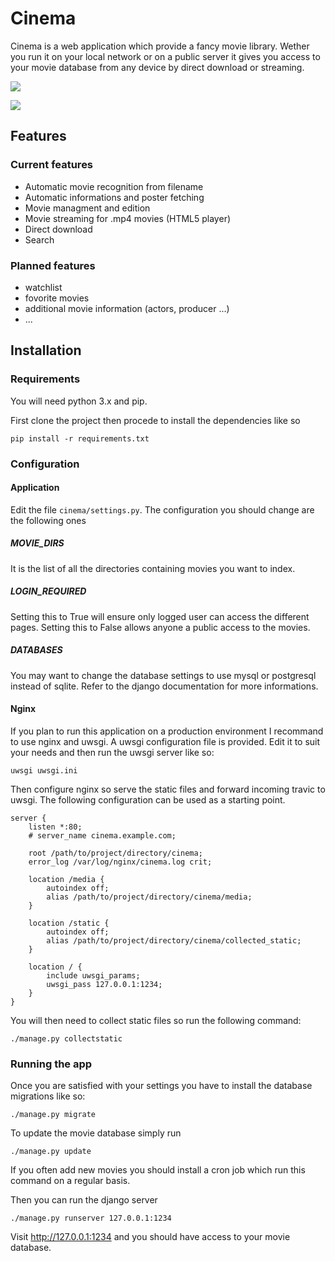 # Cinema

Cinema is a web application which provide a fancy movie library. Wether you run
it on your local network or on a public server it gives you access to your
movie database from any device by direct download or streaming.

![](https://img.bananium.fr/arnaud/cinema_home.png)

![](https://img.bananium.fr/arnaud/cinema_watch.png)


## Features

### Current features

- Automatic movie recognition from filename
- Automatic informations and poster fetching
- Movie managment and edition
- Movie streaming for .mp4 movies (HTML5 player)
- Direct download
- Search

### Planned features
- watchlist
- fovorite movies
- additional movie information (actors, producer ...)
- ...

## Installation
### Requirements

You will need python 3.x and pip.

First clone the project then procede to install the dependencies like so

```
pip install -r requirements.txt
```
### Configuration

#### Application

Edit the file `cinema/settings.py`. The configuration you should change are the following ones

##### MOVIE_DIRS
It is the list of all the directories containing movies you want to index.

##### LOGIN_REQUIRED
Setting this to True will ensure only logged user can access the different pages. Setting this to False allows anyone a public access to the movies.

##### DATABASES
You may want to change the database settings to use mysql or postgresql instead of sqlite. Refer to the django documentation for more informations.


#### Nginx

If you plan to run this application on a production environment I recommand to
use nginx and uwsgi. A uwsgi configuration file is provided. Edit it to suit
your needs and then run the uwsgi server like so:

```
uwsgi uwsgi.ini
```

Then configure nginx so serve the static files and forward incoming travic to uwsgi. The following configuration can be used as a starting point.

```
server {
    listen *:80;
    # server_name cinema.example.com;

    root /path/to/project/directory/cinema;
    error_log /var/log/nginx/cinema.log crit;

	location /media {
		autoindex off;
		alias /path/to/project/directory/cinema/media;
	}

	location /static {
		autoindex off;
		alias /path/to/project/directory/cinema/collected_static;
	}

    location / {
		include uwsgi_params;
		uwsgi_pass 127.0.0.1:1234;
    }
}

```
You will then need to collect static files so run the following command:

```
./manage.py collectstatic
```


### Running the app

Once you are satisfied with your settings you have to install the database migrations like so:

```
./manage.py migrate
```

To update the movie database simply run
```
./manage.py update
```

If you often add new movies you should install a cron job which run this command on a regular basis.

Then you can run the django server
```
./manage.py runserver 127.0.0.1:1234
```

Visit http://127.0.0.1:1234 and you should have access to your movie database.
